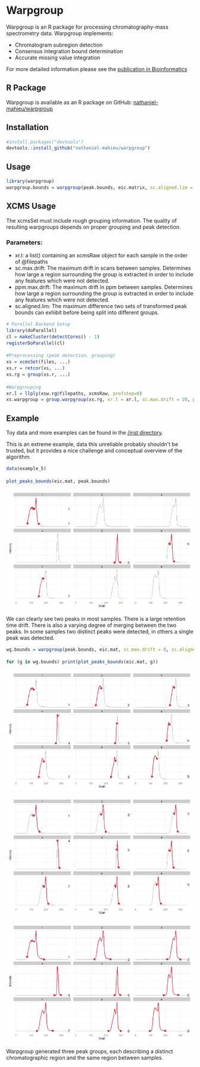 # Warpgroup
Warpgroup is an R package for processing chromatography-mass spectrometry data.  Warpgroup implements:
* Chromatogram subregion detection
* Consensus integration bound determination
* Accurate missing value integration

For more detailed information please see the [publication in Bioinformatics](#)

## R Package

Warpgroup is available as an R package on GitHub: [nathaniel-mahieu/warpgroup](https://github.com/nathaniel-mahieu/warpgroup)
## Installation
```r
#install.packages("devtools")
devtools::install_github("nathaniel-mahieu/warpgroup")
```

## Usage
```r
library(warpgroup)
warpgroup.bounds = warpgroup(peak.bounds, eic.matrix, sc.aligned.lim = 8)
```

## XCMS Usage
The xcmsSet must include rough grouping information. The quality of resulting warpgroups depends on proper grouping and peak detection.

### Parameters:
* xr.l: a list() containing an xcmsRaw object for each sample in the order of @filepaths
* sc.max.drift: The maximum drift in scans between samples.  Determines how large a region surrounding the group is extracted in order to include any features which were not detected.
* ppm.max.drift: The maximum drift in ppm between samples.  Determines how large a region surrounding the group is extracted in order to include any features which were not detected.
* sc.aligned.lim: The maximum difference two sets of transformed peak bounds can exhibit before being split into different groups.

```r
# Parallel Backend Setup
library(doParallel)
cl = makeCluster(detectCores() - 1)
registerDoParallel(cl)

#Preprocessing (peak detection, grouping)
xs = xcmsSet(files, ...)
xs.r = retcor(xs, ...)
xs.rg = group(xs.r, ...)

#Warpgrouping
xr.l = llply(xsw.rg@filepaths, xcmsRaw, profstep=0)
xs.warpgroup = group.warpgroup(xs.rg, xr.l = xr.l, sc.max.drift = 20, ppm.max.drift = 3, sc.aligned.lim = 7)
```

## Example
Toy data and more examples can be found in the [/inst directory](/inst/warpgroup_examples.md).

This is an extreme example, data this unreliable probably shouldn't be trusted, but it provides a nice challenge and conceptual overview of the algorithm.

```r
data(example_5)

plot_peaks_bounds(eic.mat, peak.bounds)
```

![Peaks prior to warpgrouping](inst/figure/unnamed-chunk-13-1.png)

We can clearly see two peaks in most samples.  There is a large retention time drift.  There is also a varying degree of merging between the two peaks.  In some samples two distinct peaks were detected, in others a single peak was detected.


```r
wg.bounds = warpgroup(peak.bounds, eic.mat, sc.max.drift = 0, sc.aligned.lim = 8)

for (g in wg.bounds) print(plot_peaks_bounds(eic.mat, g))
```

![Peaks after to warpgrouping 1](inst/figure/unnamed-chunk-14-1.png)

![Peaks after to warpgrouping 2](inst/figure/unnamed-chunk-14-2.png)

![Peaks after to warpgrouping 3](inst/figure/unnamed-chunk-14-3.png)


Warpgroup generated three peak groups, each describing a distinct chromatographic region and the same region between samples.

